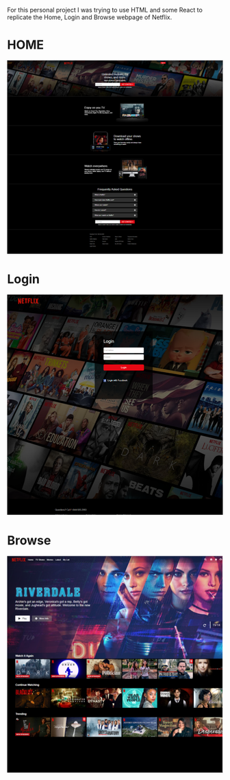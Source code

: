 For this personal project I was trying to use HTML and some React to replicate the Home, Login and Browse webpage of Netflix.

# HOME 
![alt text](https://github.com/jcmalott/Netflix/blob/master/pictures/NetFlix_Home.PNG)

# Login
![alt text](https://github.com/jcmalott/Netflix/blob/master/pictures/NetFlix_Login.PNG)

# Browse
![alt text](https://github.com/jcmalott/Netflix/blob/master/pictures/NetFlix_Browser.PNG)
